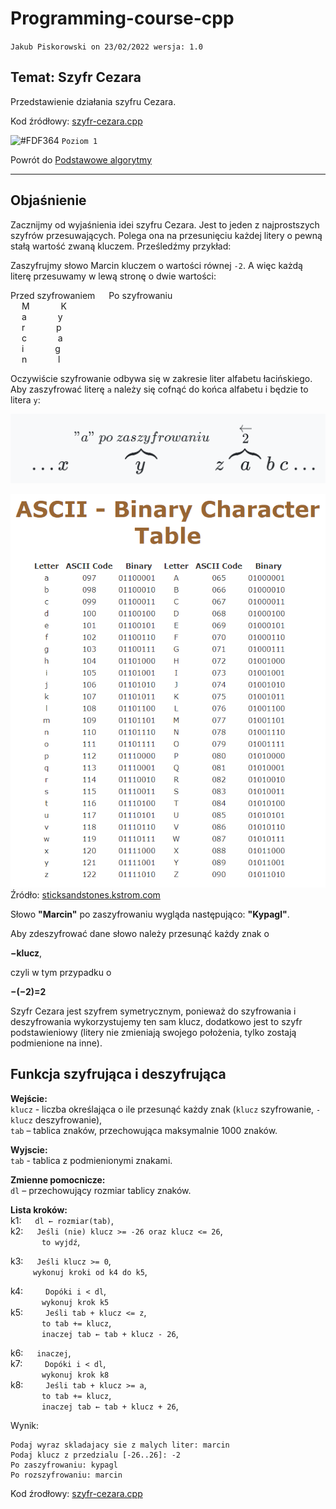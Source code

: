 # Programming-course-cpp

`Jakub Piskorowski on 23/02/2022 wersja: 1.0`

## Temat: Szyfr Cezara

Przedstawienie działania szyfru Cezara.

Kod źródłowy:
[szyfr-cezara.cpp](szyfr-cezara.cpp)

![#FDF364](https://via.placeholder.com/15/FDF364/000000?text=+) `Poziom 1`

Powrót do [Podstawowe algorytmy](/2-algorytmika/2-2-podstawowe-algorytmy/README.md)

---

## Objaśnienie

Zacznijmy od wyjaśnienia idei szyfru Cezara. Jest to jeden z najprostszych szyfrów przesuwających. Polega ona na przesunięciu każdej litery o pewną stałą wartość zwaną kluczem. Prześledźmy przykład:

Zaszyfrujmy słowo Marcin kluczem o wartości równej `-2`. A więc każdą literę przesuwamy w lewą stronę o dwie wartości:

Przed szyfrowaniem &emsp; Po szyfrowaniu \
&emsp; M &emsp;&emsp;&emsp; K \
&emsp; a &emsp;&emsp;&emsp; y \
&emsp; r &emsp;&emsp;&emsp; p \
&emsp; c &emsp;&emsp;&emsp; a \
&emsp; i &emsp;&emsp;&emsp; g \
&emsp; n &emsp;&emsp;&emsp; l

Oczywiście szyfrowanie odbywa się w zakresie liter alfabetu łacińskiego. Aby zaszyfrować literę `a` należy się cofnąć do końca alfabetu i będzie to litera `y`:

![Powrót do początku](img/backToBegin.PNG)

![Litery w kodzie ASCII](img/ascii-letter.PNG)
Źródło: [sticksandstones.kstrom.com](http://sticksandstones.kstrom.com/appen.html)

Słowo **"Marcin"** po zaszyfrowaniu wygląda następująco: **"Kypagl"**.

Aby zdeszyfrować dane słowo należy przesunąć każdy znak o

**−klucz**,

czyli w tym przypadku o

**−(−2)=2**

Szyfr Cezara jest szyfrem symetrycznym, ponieważ do szyfrowania i deszyfrowania wykorzystujemy ten sam klucz, dodatkowo jest to szyfr podstawieniowy (litery nie zmieniają swojego położenia, tylko zostają podmienione na inne).

## Funkcja szyfrująca i deszyfrująca

**Wejście:** \
`klucz` - liczba określająca o ile przesunąć każdy znak (`klucz` szyfrowanie, `-klucz` deszyfrowanie), \
`tab` – tablica znaków, przechowująca maksymalnie 1000 znaków.

**Wyjscie:** \
`tab` - tablica z podmienionymi znakami.

**Zmienne pomocnicze:** \
`dl` – przechowujący rozmiar tablicy znaków.

**Lista kroków:** \
k1: &emsp; `dl ← rozmiar(tab)`, \
k2: &emsp; `Jeśli (nie) klucz >= -26 oraz klucz <= 26`, \
&emsp; &emsp;&emsp; `to wyjdź`,

k3: &emsp; `Jeśli klucz >= 0`, \
&emsp; &emsp; `wykonuj kroki od k4 do k5`,

k4: &emsp;&emsp; `Dopóki i < dl`, \
&emsp; &emsp;&emsp; `wykonuj krok k5` \
k5: &emsp;&emsp; `Jeśli tab + klucz <= z`, \
&emsp; &emsp;&emsp; `to tab += klucz`, \
&emsp; &emsp;&emsp; `inaczej tab ← tab + klucz - 26`,

k6: &emsp; `inaczej`, \
k7: &emsp;&emsp; `Dopóki i < dl`, \
&emsp; &emsp;&emsp; `wykonuj krok k8` \
k8: &emsp;&emsp; `Jeśli tab + klucz >= a`, \
&emsp; &emsp;&emsp; `to tab += klucz`, \
&emsp; &emsp;&emsp; `inaczej tab ← tab + klucz + 26`,

Wynik:

```text
Podaj wyraz skladajacy sie z malych liter: marcin
Podaj klucz z przedzialu [-26..26]: -2
Po zaszyfrowaniu: kypagl
Po rozszyfrowaniu: marcin
```

Kod źrodłowy: [szyfr-cezara.cpp](szyfr-cezara.cpp)

<!--Źródło: [algorytm.edu.pl](http://www.algorytm.edu.pl/algorytmy-maturalne/szyfr-cezara.html) -->

